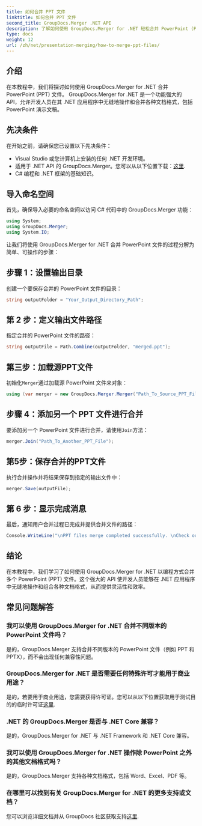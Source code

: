 ```yaml
---
title: 如何合并 PPT 文件
linktitle: 如何合并 PPT 文件
second_title: GroupDocs.Merger .NET API
description: 了解如何使用 GroupDocs.Merger for .NET 轻松合并 PowerPoint (PPT) 文件。使用这个强大的 API 增强您的 .NET 应用程序。
type: docs
weight: 12
url: /zh/net/presentation-merging/how-to-merge-ppt-files/
---
```

## 介绍
在本教程中，我们将探讨如何使用 GroupDocs.Merger for .NET 合并 PowerPoint (PPT) 文件。 GroupDocs.Merger for .NET 是一个功能强大的 API，允许开发人员在其 .NET 应用程序中无缝地操作和合并各种文档格式，包括 PowerPoint 演示文稿。
## 先决条件
在开始之前，请确保您已设置以下先决条件：
- Visual Studio 或您计算机上安装的任何 .NET 开发环境。
- 适用于 .NET API 的 GroupDocs.Merger。您可以从以下位置下载：[这里](https://releases.groupdocs.com/merger/net/).
- C# 编程和 .NET 框架的基础知识。

## 导入命名空间
首先，确保导入必要的命名空间以访问 C# 代码中的 GroupDocs.Merger 功能：
```csharp
using System; 
using GroupDocs.Merger;
using System.IO;
```

让我们将使用 GroupDocs.Merger for .NET 合并 PowerPoint 文件的过程分解为简单、可操作的步骤：
## 步骤 1：设置输出目录
创建一个要保存合并的 PowerPoint 文件的目录：
```csharp
string outputFolder = "Your_Output_Directory_Path";
```
## 第 2 步：定义输出文件路径
指定合并的 PowerPoint 文件的路径：
```csharp
string outputFile = Path.Combine(outputFolder, "merged.ppt");
```
## 第三步：加载源PPT文件
初始化`Merger`通过加载源 PowerPoint 文件来对象：
```csharp
using (var merger = new GroupDocs.Merger.Merger("Path_To_Source_PPT_File"))
```
## 步骤 4：添加另一个 PPT 文件进行合并
要添加另一个 PowerPoint 文件进行合并，请使用`Join`方法：
```csharp
merger.Join("Path_To_Another_PPT_File");
```
## 第5步：保存合并的PPT文件
执行合并操作并将结果保存到指定的输出文件中：
```csharp
merger.Save(outputFile);
```
## 第 6 步：显示完成消息
最后，通知用户合并过程已完成并提供合并文件的路径：
```csharp
Console.WriteLine("\nPPT files merge completed successfully. \nCheck output in {0}", outputFolder);
```

## 结论
在本教程中，我们学习了如何使用 GroupDocs.Merger for .NET 以编程方式合并多个 PowerPoint (PPT) 文件。这个强大的 API 使开发人员能够在 .NET 应用程序中无缝地操作和组合各种文档格式，从而提供灵活性和效率。

## 常见问题解答
### 我可以使用 GroupDocs.Merger for .NET 合并不同版本的 PowerPoint 文件吗？
是的，GroupDocs.Merger 支持合并不同版本的 PowerPoint 文件（例如 PPT 和 PPTX），而不会出现任何兼容性问题。
### GroupDocs.Merger for .NET 是否需要任何特殊许可才能用于商业用途？
是的，若要用于商业用途，您需要获得许可证。您可以从以下位置获取用于测试目的的临时许可证[这里](https://purchase.groupdocs.com/temporary-license/).
### .NET 的 GroupDocs.Merger 是否与 .NET Core 兼容？
是的，GroupDocs.Merger for .NET 与 .NET Framework 和 .NET Core 兼容。
### 我可以使用 GroupDocs.Merger for .NET 操作除 PowerPoint 之外的其他文档格式吗？
是的，GroupDocs.Merger 支持各种文档格式，包括 Word、Excel、PDF 等。
### 在哪里可以找到有关 GroupDocs.Merger for .NET 的更多支持或文档？
您可以浏览详细文档并从 GroupDocs 社区获取支持[这里](https://forum.groupdocs.com/c/merger/32).